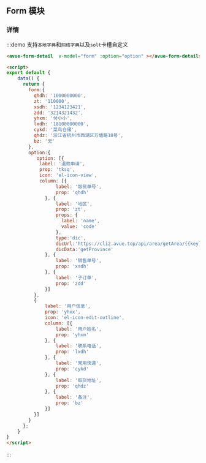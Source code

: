 <script>
export default {
    data() {
      return {
        form:{
          qhdh: '1000000000',
          zt: '110000',
          xsdh: '1234123421',
          zdd: '3214321432',
          yhxm: '付小小',
          lxdh: '18100000000',
          cykd: '菜鸟仓储',
          qhdz: '浙江省杭州市西湖区万塘路18号',
          bz: '无'
        },
        option:{
           option: [{
            label: '退款申请',
            prop: 'tksq',
            icon: 'el-icon-view',
            column: [{
                  label: '取货单号',
                  prop: 'qhdh'
              }, {
                  label: '地区',
                  prop: 'zt',
                 type:'dic',
                  props: {
                    label: 'name',
                    value: 'code'
                  },
                  dicUrl:'https://cli2.avue.top/api/area/{{key}}',
                  dicData:'getProvince'
              }, {
                  label: '销售单号',
                  prop: 'xsdh'
              }, {
                  label: '子订单',
                  prop: 'zdd'
              }]
          },
          {
              label: '用户信息',
              prop: 'yhxx',
              icon: 'el-icon-edit-outline',
              column: [{
                  label: '用户姓名',
                  prop: 'yhxm'
              }, {
                  label: '联系电话',
                  prop: 'lxdh'
              }, {
                  label: '常用快递',
                  prop: 'cykd'
              }, {
                  label: '取货地址',
                  prop: 'qhdz'
              }, {
                  label: '备注',
                  prop: 'bz'
              }]
          }]
        }
      };
    }
}
</script>
<style>

</style>

## Form 模块



### 详情

:::demo 支持`本地字典`和`网络字典`以及`solt`卡槽自定义
```html
<avue-form-detail  v-model="form" :option="option" ></avue-form-detail>

<script>
export default {
    data() {
      return {
        form:{
          qhdh: '1000000000',
          zt: '110000',
          xsdh: '1234123421',
          zdd: '3214321432',
          yhxm: '付小小',
          lxdh: '18100000000',
          cykd: '菜鸟仓储',
          qhdz: '浙江省杭州市西湖区万塘路18号',
          bz: '无'
        },
        option:{
           option: [{
            label: '退款申请',
            prop: 'tksq',
            icon: 'el-icon-view',
            column: [{
                  label: '取货单号',
                  prop: 'qhdh'
              }, {
                  label: '地区',
                  prop: 'zt',
                  props: {
                    label: 'name',
                    value: 'code'
                  },
                  type:'dic',
                  dicUrl:'https://cli2.avue.top/api/area/getArea/{{key}}',
                  dicData:'getProvince'
              }, {
                  label: '销售单号',
                  prop: 'xsdh'
              }, {
                  label: '子订单',
                  prop: 'zdd'
              }]
          },
          {
              label: '用户信息',
              prop: 'yhxx',
              icon: 'el-icon-edit-outline',
              column: [{
                  label: '用户姓名',
                  prop: 'yhxm'
              }, {
                  label: '联系电话',
                  prop: 'lxdh'
              }, {
                  label: '常用快递',
                  prop: 'cykd'
              }, {
                  label: '取货地址',
                  prop: 'qhdz'
              }, {
                  label: '备注',
                  prop: 'bz'
              }]
          }]
        }
      };
    }
}
</script>
```
:::